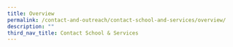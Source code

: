 ```yaml
---
title: Overview
permalink: /contact-and-outreach/contact-school-and-services/overview/
description: ""
third_nav_title: Contact School & Services
---
```


